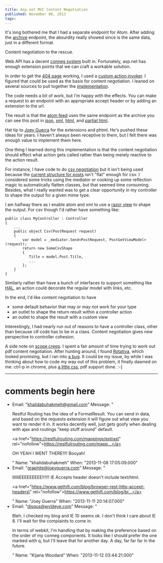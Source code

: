 ```yaml
---
title: Asp.net MVC Content Negotiation
published: November 08, 2013
tags: 
---
```


It's long bothered me that I had a separate endpoint for Atom. After adding the [archive] endpoint, the absurdity really showed since is the same data, just in a different format.

Content negotiation to the rescue.

Web API has a decent [conneg system][web api conneg] built in. Fortunately, asp.net has enough extension points that we can craft a workable solution.

 In order to get the [404 page] working, I used a [custom action invoker][partial action invoker]. I figured that could be used as the basis for content negotiation. I leaned on several sources to pull together the [implementation][conneg action invoker].

 The code needs a bit of work, but I'm happy with the effects. You can make a request to an endpoint with an appropriate accept header or by adding an extension to the url. 
 
 The result is that the [atom feed] uses the same endpoint as the archive you can see this post in [json], [xml], [html], and [partial html][phtml]. 
 
 Hat tip to [Joey Guerra] for the extensions and phtml. He's pushed these ideas for years. I haven't always been receptive to them, but I felt there was enough value to implement them here.

One thing I learned doing this implementation is that the content negotiation should effect what action gets called rather than being merely reactive to the action result. 

 For instance, I have code to do [csv negotiation] but it isn't being used because the [current structure for posts][PostGetViewModel] isn't "flat" enough for csv. I considered some tricks using the mediator or cooking up some reflection magic to automatically flatten classes, but that seemed time consuming. Besides, what I really wanted was to get a clear opportunity in my controller to shape the output for a given mime type.

 I am halfway there as I enable atom and xml to use a [razor view][index.atom.xml] to shape the output. For csv though I'd rather have something like:

    public class MyController : Controller
    {
        ...
        public object Csv(PostRequest request)
        {
            var model = _mediator.Send<PostRequest, PostGetViewModel>(request);
            return new SomeCsvShape
            {
               Title = model.Post.Title,
               ...
            };
        }
    }    

Similarly rather than have a bunch of interfaces to support something like [HAL], an action could decorate the regular model with links, etc. 

In the end, I'd like content negotiation to have

* some default behavior that may or may not work for your type
* an outlet to shape the return result within a controller action
* an outlet to shape the result with a custom view

Interestingly, I had nearly run out of reasons to have a controller class, other than because c# code has to be in a class. Content negotiation gives new perspective to controller cohesion.

A side note on [scope creep]. I spent a fair amount of time trying to work out pdf content negotiation. After hunting around, I found [Rotativa], which looked promising, but I ran into [a bug]. It could be my issue, by while I was thinking about how to code my way out of this problem, it finally dawned on me: ctrl-p in chrome, plus [a little css][print css], pdf support done. :-]

[archive]: /archive
[web api conneg]: https://docs.microsoft.com/en-us/aspnet/web-api/overview/formats-and-model-binding/content-negotiation
[404 page]: /oops
[partial action invoker]: https://github.com/kijanawoodard/Blog/blob/728c10ec6608cac03644454a7a38b7376bd10d71/src/Blog.Web/Infrastructure/PartialViewActionInvoker.cs
[conneg action invoker]: https://github.com/kijanawoodard/Blog/blob/0c6c3fb975deaec89035c79e9213698c7a5be5a3/src/Blog.Web/Infrastructure/ContentNegotiatingActionInvoker.cs#L14
[atom feed]: /archive.atom
[json]: /asp-net-mvc-content-negotiation.json
[xml]: /asp-net-mvc-content-negotiation.xml
[html]: /asp-net-mvc-content-negotiation.html
[phtml]: /asp-net-mvc-content-negotiation.phtml
[Joey Guerra]: https://blog.joeyguerra.com/
[csv negotiation]: https://github.com/kijanawoodard/Blog/blob/0c6c3fb975deaec89035c79e9213698c7a5be5a3/src/Blog.Web/Infrastructure/ContentNegotiatingActionInvoker.cs#L182
[PostGetViewModel]: https://github.com/kijanawoodard/Blog/blob/0c6c3fb975deaec89035c79e9213698c7a5be5a3/src/Blog.Web/Actions/PostGet/PostGetController.cs#L59
[index.atom.xml]: https://github.com/kijanawoodard/Blog/blob/0c6c3fb975deaec89035c79e9213698c7a5be5a3/src/Blog.Web/Actions/PostGet/Index.Atom.cshtml
[HAL]: https://stateless.co/hal_specification.html
[scope creep]: /a-tale-of-scope-creep
[Rotativa]: https://github.com/webgio/Rotativa
[a bug]: https://github.com/webgio/Rotativa/issues/44
[print css]: https://github.com/kijanawoodard/Blog/blob/13d109fbd53f7acc949553bded904306447cc144/src/Blog.Web/Content/css/site.css#L90

---
# comments begin here

- Email: "khalidabuhakmeh@gmail.com"
  Message: "<p>Restful Routing has the idea of a FormatResult. You can send in data, and based on the requests extension it will figure out what view you want to render it in. It works decently well, just gets goofy when dealing with ajax and routings \"keep stuff around\" default.</p><p><a href=\"https://restfulrouting.com/mappings/extras\" rel=\"nofollow\">https://restfulrouting.com/mapp...</a></p><p>OH YEAH I WENT THERE!!!! Booyah!</p>"
  Name: "khalidabuhakmeh"
  When: "2013-11-08 17:05:09.000"
- Email: "graphite@joeyguerra.com"
  Message: "<p>IIIIIIEEEEEEEEE!!!!!! IE Accepts header doesn't include text/html.</p><p><a href=\"https://www.gethifi.com/blog/browser-rest-http-accept-headers\" rel=\"nofollow\">https://www.gethifi.com/blog/br...</a></p>"
  Name: "Joey Guerra"
  When: "2013-11-11 20:14:07.000"
- Email: "disqus@wyldeye.com"
  Message: "<p>Bleh. I checked my blog and IE 10 seems ok. I don't think I care about IE 8. I'll wait for the complaints to come in.</p><p>In terms of webkit, I'm handling that by making the preference based on the order of my conneg components. It looks like I should prefer the one marked with q, but I'll leave that for another day. A day, far far far in the future.</p>"
  Name: "Kijana Woodard"
  When: "2013-11-12 03:44:21.000"